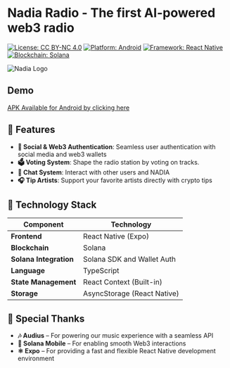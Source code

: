 # Nadia Radio - The first AI-powered web3 radio

[![License: CC BY-NC 4.0](https://img.shields.io/badge/License-CC%20BY--NC%204.0-blue.svg)](https://creativecommons.org/licenses/by-nc/4.0/)
[![Platform: Android](https://img.shields.io/badge/Platform-Android-green.svg)](https://developer.android.com/)
[![Framework: React Native](https://img.shields.io/badge/Framework-React%20Native-blue.svg)](https://reactnative.dev/)
[![Blockchain: Solana](https://img.shields.io/badge/Blockchain-Solana-purple.svg)](https://solana.com/)

![Nadia Logo](https://www.nadiaradio.com/agent/nadia/photo)

## Demo

[APK Available for Android by clicking here](https://github.com/davidx9000/nadia_mobile/releases/tag/v1.0.0)

## 🚀 Features

- **🪪 Social & Web3 Authentication**: Seamless user authentication with social media and web3 wallets
- **🗳️ Voting System**: Shape the radio station by voting on tracks.
- **💬 Chat System**: Interact with other users and NADIA
- **🎧 Tip Artists**: Support your favorite artists directly with crypto tips

## 🔧 Technology Stack

| Component | Technology
|-----------|------------|
| **Frontend** | React Native (Expo) |
| **Blockchain** | Solana |
| **Solana Integration** | Solana SDK and Wallet Auth |
| **Language** | TypeScript | 
| **State Management** | React Context (Built-in) | 
| **Storage** | AsyncStorage (React Native) | 

## 🙏 Special Thanks

- **🎶 Audius** – For powering our music experience with a seamless API  
- **📱 Solana Mobile** – For enabling smooth Web3 interactions
- **⚛️ Expo** – For providing a fast and flexible React Native development environment  


